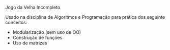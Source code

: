 Jogo da Velha Incompleto

Usado na disciplina de Algoritmos e Programação para prática dos seguinte conceitos:

- Modularização (sem uso de OO)
- Construção de funções
- Uso de matrizes

